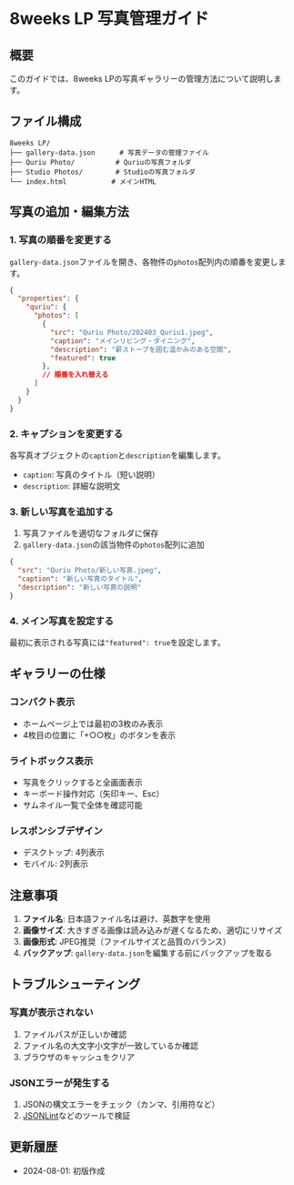 # 8weeks LP 写真管理ガイド

## 概要
このガイドでは、8weeks LPの写真ギャラリーの管理方法について説明します。

## ファイル構成
```
8weeks LP/
├── gallery-data.json      # 写真データの管理ファイル
├── Quriu Photo/          # Quriuの写真フォルダ
├── Studio Photos/        # Studioの写真フォルダ
└── index.html           # メインHTML
```

## 写真の追加・編集方法

### 1. 写真の順番を変更する
`gallery-data.json`ファイルを開き、各物件の`photos`配列内の順番を変更します。

```json
{
  "properties": {
    "quriu": {
      "photos": [
        {
          "src": "Quriu Photo/202403_Quriu1.jpeg",
          "caption": "メインリビング・ダイニング",
          "description": "薪ストーブを囲む温かみのある空間",
          "featured": true
        },
        // 順番を入れ替える
      ]
    }
  }
}
```

### 2. キャプションを変更する
各写真オブジェクトの`caption`と`description`を編集します。

- `caption`: 写真のタイトル（短い説明）
- `description`: 詳細な説明文

### 3. 新しい写真を追加する
1. 写真ファイルを適切なフォルダに保存
2. `gallery-data.json`の該当物件の`photos`配列に追加

```json
{
  "src": "Quriu Photo/新しい写真.jpeg",
  "caption": "新しい写真のタイトル",
  "description": "新しい写真の説明"
}
```

### 4. メイン写真を設定する
最初に表示される写真には`"featured": true`を設定します。

## ギャラリーの仕様

### コンパクト表示
- ホームページ上では最初の3枚のみ表示
- 4枚目の位置に「+○○枚」のボタンを表示

### ライトボックス表示
- 写真をクリックすると全画面表示
- キーボード操作対応（矢印キー、Esc）
- サムネイル一覧で全体を確認可能

### レスポンシブデザイン
- デスクトップ: 4列表示
- モバイル: 2列表示

## 注意事項

1. **ファイル名**: 日本語ファイル名は避け、英数字を使用
2. **画像サイズ**: 大きすぎる画像は読み込みが遅くなるため、適切にリサイズ
3. **画像形式**: JPEG推奨（ファイルサイズと品質のバランス）
4. **バックアップ**: `gallery-data.json`を編集する前にバックアップを取る

## トラブルシューティング

### 写真が表示されない
1. ファイルパスが正しいか確認
2. ファイル名の大文字小文字が一致しているか確認
3. ブラウザのキャッシュをクリア

### JSONエラーが発生する
1. JSONの構文エラーをチェック（カンマ、引用符など）
2. [JSONLint](https://jsonlint.com/)などのツールで検証

## 更新履歴
- 2024-08-01: 初版作成